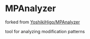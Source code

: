 MPAnalyzer
==========

forked from [YoshikiHigo/MPAnalyzer](https://github.com/YoshikiHigo/MPAnalyzer)

tool for analyzing modification patterns 
